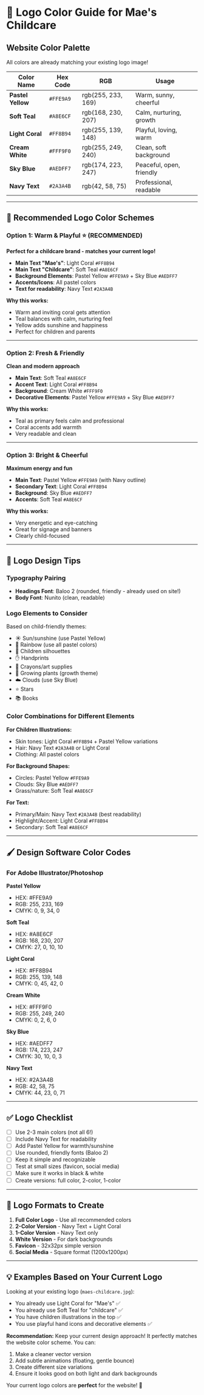 # 🎨 Logo Color Guide for Mae's Childcare

## Website Color Palette

All colors are already matching your existing logo image!

| Color Name | Hex Code | RGB | Usage |
|------------|----------|-----|-------|
| **Pastel Yellow** | `#FFE9A9` | rgb(255, 233, 169) | Warm, sunny, cheerful |
| **Soft Teal** | `#A8E6CF` | rgb(168, 230, 207) | Calm, nurturing, growth |
| **Light Coral** | `#FF8B94` | rgb(255, 139, 148) | Playful, loving, warm |
| **Cream White** | `#FFF9F0` | rgb(255, 249, 240) | Clean, soft background |
| **Sky Blue** | `#AEDFF7` | rgb(174, 223, 247) | Peaceful, open, friendly |
| **Navy Text** | `#2A3A4B` | rgb(42, 58, 75) | Professional, readable |

---

## 📌 Recommended Logo Color Schemes

### Option 1: Warm & Playful ⭐ (RECOMMENDED)
**Perfect for a childcare brand - matches your current logo!**

- **Main Text "Mae's"**: Light Coral `#FF8B94`
- **Main Text "Childcare"**: Soft Teal `#A8E6CF`
- **Background Elements**: Pastel Yellow `#FFE9A9` + Sky Blue `#AEDFF7`
- **Accents/Icons**: All pastel colors
- **Text for readability**: Navy Text `#2A3A4B`

**Why this works:**
- Warm and inviting coral gets attention
- Teal balances with calm, nurturing feel
- Yellow adds sunshine and happiness
- Perfect for children and parents

---

### Option 2: Fresh & Friendly
**Clean and modern approach**

- **Main Text**: Soft Teal `#A8E6CF`
- **Accent Text**: Light Coral `#FF8B94`
- **Background**: Cream White `#FFF9F0`
- **Decorative Elements**: Pastel Yellow `#FFE9A9` + Sky Blue `#AEDFF7`

**Why this works:**
- Teal as primary feels calm and professional
- Coral accents add warmth
- Very readable and clean

---

### Option 3: Bright & Cheerful
**Maximum energy and fun**

- **Main Text**: Pastel Yellow `#FFE9A9` (with Navy outline)
- **Secondary Text**: Light Coral `#FF8B94`
- **Background**: Sky Blue `#AEDFF7`
- **Accents**: Soft Teal `#A8E6CF`

**Why this works:**
- Very energetic and eye-catching
- Great for signage and banners
- Clearly child-focused

---

## 🎯 Logo Design Tips

### Typography Pairing
- **Headings Font**: Baloo 2 (rounded, friendly - already used on site!)
- **Body Font**: Nunito (clean, readable)

### Logo Elements to Consider
Based on child-friendly themes:
- ☀️ Sun/sunshine (use Pastel Yellow)
- 🌈 Rainbow (use all pastel colors)
- 👶 Children silhouettes
- ✋ Handprints
- 🎨 Crayons/art supplies
- 🌱 Growing plants (growth theme)
- ☁️ Clouds (use Sky Blue)
- ⭐ Stars
- 📚 Books

### Color Combinations for Different Elements

**For Children Illustrations:**
- Skin tones: Light Coral `#FF8B94` + Pastel Yellow variations
- Hair: Navy Text `#2A3A4B` or Light Coral
- Clothing: All pastel colors

**For Background Shapes:**
- Circles: Pastel Yellow `#FFE9A9`
- Clouds: Sky Blue `#AEDFF7`
- Grass/nature: Soft Teal `#A8E6CF`

**For Text:**
- Primary/Main: Navy Text `#2A3A4B` (best readability)
- Highlight/Accent: Light Coral `#FF8B94`
- Secondary: Soft Teal `#A8E6CF`

---

## 🖌️ Design Software Color Codes

### For Adobe Illustrator/Photoshop

**Pastel Yellow**
- HEX: #FFE9A9
- RGB: 255, 233, 169
- CMYK: 0, 9, 34, 0

**Soft Teal**
- HEX: #A8E6CF
- RGB: 168, 230, 207
- CMYK: 27, 0, 10, 10

**Light Coral**
- HEX: #FF8B94
- RGB: 255, 139, 148
- CMYK: 0, 45, 42, 0

**Cream White**
- HEX: #FFF9F0
- RGB: 255, 249, 240
- CMYK: 0, 2, 6, 0

**Sky Blue**
- HEX: #AEDFF7
- RGB: 174, 223, 247
- CMYK: 30, 10, 0, 3

**Navy Text**
- HEX: #2A3A4B
- RGB: 42, 58, 75
- CMYK: 44, 23, 0, 71

---

## ✅ Logo Checklist

- [ ] Use 2-3 main colors (not all 6!)
- [ ] Include Navy Text for readability
- [ ] Add Pastel Yellow for warmth/sunshine
- [ ] Use rounded, friendly fonts (Baloo 2)
- [ ] Keep it simple and recognizable
- [ ] Test at small sizes (favicon, social media)
- [ ] Make sure it works in black & white
- [ ] Create versions: full color, 2-color, 1-color

---

## 📏 Logo Formats to Create

1. **Full Color Logo** - Use all recommended colors
2. **2-Color Version** - Navy Text + Light Coral
3. **1-Color Version** - Navy Text only
4. **White Version** - For dark backgrounds
5. **Favicon** - 32x32px simple version
6. **Social Media** - Square format (1200x1200px)

---

## 💡 Examples Based on Your Current Logo

Looking at your existing logo (`maes-childcare.jpg`):
- You already use Light Coral for "Mae's" ✅
- You already use Soft Teal for "childcare" ✅
- You have children illustrations in the top ✅
- You use playful hand icons and decorative elements ✅

**Recommendation:** Keep your current design approach! It perfectly matches the website color scheme. You can:
1. Make a cleaner vector version
2. Add subtle animations (floating, gentle bounce)
3. Create different size variations
4. Ensure it looks good on both light and dark backgrounds

Your current logo colors are **perfect** for the website! 🎉
